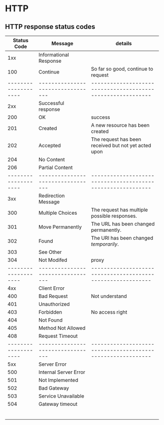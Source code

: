 # HTTP

## HTTP response status codes

| Status Code | Message             | details |
| ----------- | ---------------------- | ------- |
| 1xx         | Informational Response |         |
| 100 | Continue | So far so good, continue to request |
| -------------------- | --------------------------------- | ----------------------------------------------------------- |
| 2xx | Successful response | |
| 200 | OK | success |
| 201 | Created | A new resource has been created |
| 202 | Accepted | The request has been received but not yet acted upon |
| 204 | No Content |  |
| 206 | Partial Content |  |
| -------------------- | --------------------------------- | ----------------------------------------------------------- |
| 3xx | Redirection Message |  |
| 300 | Multiple Choices | The request has multiple possible responses. |
| 301 | Move Permanently | The URL has been changed permanently. |
| 302 | Found | The URI has been changed *temporarily*. |
| 303 | See Other |  |
| 304 | Not Modifed | proxy |
| -------------------- | --------------------------------- | ----------------------------------------------------------- |
| 4xx | Client Error | |
| 400 | Bad Request | Not understand |
| 401 | Unauthorized |  |
| 403                  | Forbidden                         | No access right |
| 404 | Not Found | |
| 405 | Method Not Allowed | |
| 408 | Request Timeout | |
| -------------------- | --------------------------------- | ----------------------------------------------------------- |
| 5xx | Server Error | |
| 500 | Internal Server Error | |
| 501 | Not Implemented | |
|502|Bad Gateway||
|503|Service Unavailable||
|504|Gateway timeout||
||||
||||
||||
||||
||||
||||





